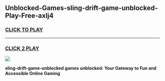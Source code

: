 
## Unblocked-Games-sling-drift-game-unblocked-Play-Free-axlj4
<h3>
<a href="https://premium76.site?title=sling-drift-game-unblocked&ref=18A">CLICK TO PLAY</a></h3>
<hr>

<h3>
<a href="https://premium76.site?title=sling-drift-game-unblocked&ref=18A">CLICK 2 PLAY</a>
  
</h3>

<a href="https://premium76.site?title=sling-drift-game-unblocked&ref=18A"><img src="https://clearcache.store/games.png"></a>


**sling-drift-game-unblocked games unblocked: Your Gateway to Fun and Accessible Online Gaming**
